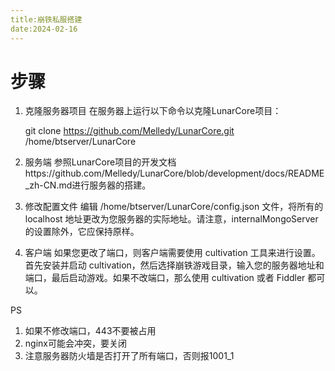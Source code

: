 ```yaml
---
title:崩铁私服搭建
date:2024-02-16
---
```

# 步骤

1. 克隆服务器项目
在服务器上运行以下命令以克隆LunarCore项目：

    git clone https://github.com/Melledy/LunarCore.git /home/btserver/LunarCore

2. 服务端
参照LunarCore项目的开发文档https://github.com/Melledy/LunarCore/blob/development/docs/README_zh-CN.md进行服务器的搭建。

3. 修改配置文件 
编辑 /home/btserver/LunarCore/config.json 文件，将所有的 localhost 地址更改为您服务器的实际地址。请注意，internalMongoServer 的设置除外，它应保持原样。

4. 客户端
如果您更改了端口，则客户端需要使用 cultivation 工具来进行设置。首先安装并启动 cultivation，然后选择崩铁游戏目录，输入您的服务器地址和端口，最后启动游戏。如果不改端口，那么使用 cultivation 或者 Fiddler 都可以。

PS

1. 如果不修改端口，443不要被占用
2. nginx可能会冲突，要关闭
3. 注意服务器防火墙是否打开了所有端口，否则报1001_1